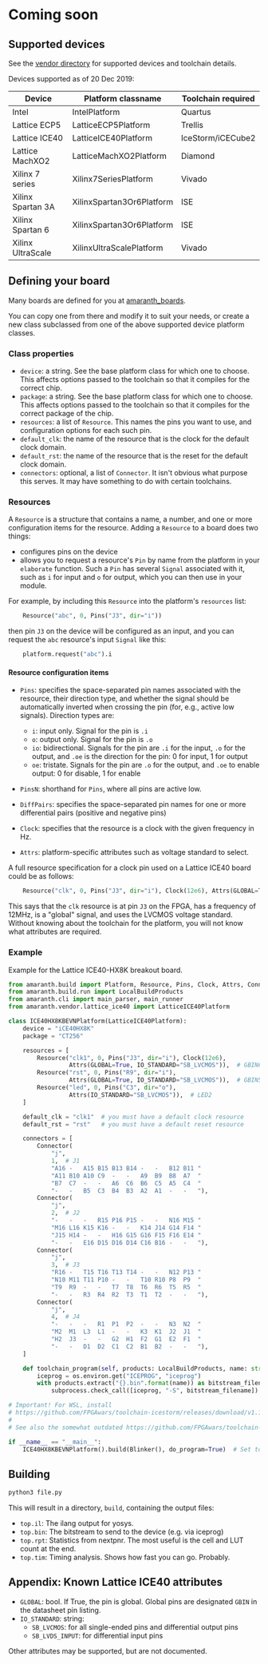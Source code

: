 # Coming soon

## Supported devices

See the [vendor directory](https://github.com/m-labs/amaranth/tree/master/amaranth/vendor) for supported devices and toolchain details.

Devices supported as of 20 Dec 2019:

| Device            | Platform classname        | Toolchain required |
| ----------------- | ------------------------- | ------------------ |
| Intel             | IntelPlatform             | Quartus            |
| Lattice ECP5      | LatticeECP5Platform       | Trellis            |
| Lattice ICE40     | LatticeICE40Platform      | IceStorm/iCECube2  |
| Lattice MachXO2   | LatticeMachXO2Platform    | Diamond            |
| Xilinx 7 series   | Xilinx7SeriesPlatform     | Vivado             |
| Xilinx Spartan 3A | XilinxSpartan3Or6Platform | ISE                |
| Xilinx Spartan 6  | XilinxSpartan3Or6Platform | ISE                |
| Xilinx UltraScale | XilinxUltraScalePlatform  | Vivado             |


## Defining your board

Many boards are defined for you at [amaranth_boards](https://github.com/m-labs/amaranth-boards/tree/master/amaranth_boards).

You can copy one from there and modify it to suit your needs, or create a new class subclassed from one of the above supported device platform classes.

### Class properties

* `device`: a string. See the base platform class for which one to choose. This affects options passed to the toolchain so that it compiles for the correct chip.
* `package`: a string. See the base platform class for which one to choose. This affects options passed to the toolchain so that it compiles for the correct package of the chip.
* `resources`: a list of `Resource`. This names the pins you want to use, and configuration options for each such pin.
* `default_clk`: the name of the resource that is the clock for the default clock domain.
* `default_rst`: the name of the resource that is the reset for the default clock domain.
* `connectors`: optional, a list of `Connector`. It isn't obvious what purpose this serves. It may have something to do with certain toolchains.

### Resources

A `Resource` is a structure that contains a name, a number, and one or more configuration items for the resource. Adding a `Resource` to a board does two things:

* configures pins on the device
* allows you to request a resource's `Pin` by name from the platform in your `elaborate` function. Such a `Pin` has several `Signal` associated with it, such as `i` for input and `o` for output, which you can then use in your module.

For example, by including this `Resource` into the platform's `resources` list:

```python
    Resource("abc", 0, Pins("J3", dir="i"))
```

then pin `J3` on the device will be configured as an input, and you can request the `abc` resource's input `Signal` like this:

```python
    platform.request("abc").i
```

#### Resource configuration items

* `Pins`: specifies the space-separated pin names associated with the resource, their direction type, and whether the signal should be automatically inverted when crossing the pin (for, e.g., active low signals). Direction types are:
  * `i`: input only. Signal for the pin is `.i`
  * `o`: output only. Signal for the pin is `.o`
  * `io`: bidirectional. Signals for the pin are `.i` for the input, `.o` for the output, and `.oe` is the direction for the pin: 0 for input, 1 for output
  * `oe`: tristate. Signals for the pin are `.o` for the output, and `.oe` to enable output: 0 for disable, 1 for enable

* `PinsN`: shorthand for `Pins`, where all pins are active low.

* `DiffPairs`: specifies the space-separated pin names for one or more differential pairs (positive and negative pins)

* `Clock`: specifies that the resource is a clock with the given frequency in Hz.

* `Attrs`: platform-specific attributes such as voltage standard to select.

A full resource specification for a clock pin used on a Lattice ICE40 board could be as follows:

```python
    Resource("clk", 0, Pins("J3", dir="i"), Clock(12e6), Attrs(GLOBAL=True, IO_STANDARD="SB_LVCMOS"))
```

This says that the `clk` resource is at pin `J3` on the FPGA, has a frequency of 12MHz, is a "global" signal, and uses the LVCMOS voltage standard. Without knowing about the toolchain for the platform, you will not know what attributes are required.

### Example

Example for the Lattice ICE40-HX8K breakout board.

```python
from amaranth.build import Platform, Resource, Pins, Clock, Attrs, Connector
from amaranth.build.run import LocalBuildProducts
from amaranth.cli import main_parser, main_runner
from amaranth.vendor.lattice_ice40 import LatticeICE40Platform

class ICE40HX8KBEVNPlatform(LatticeICE40Platform):
    device = "iCE40HX8K"
    package = "CT256"

    resources = [
        Resource("clk1", 0, Pins("J3", dir="i"), Clock(12e6),
                 Attrs(GLOBAL=True, IO_STANDARD="SB_LVCMOS")),  # GBIN6
        Resource("rst", 0, Pins("R9", dir="i"),
                 Attrs(GLOBAL=True, IO_STANDARD="SB_LVCMOS")),  # GBIN5
        Resource("led", 0, Pins("C3", dir="o"),
                 Attrs(IO_STANDARD="SB_LVCMOS")),  # LED2
    ]

    default_clk = "clk1"  # you must have a default clock resource
    default_rst = "rst"   # you must have a default reset resource

    connectors = [
        Connector(
            "j",
            1,  # J1
            "A16 -   A15 B15 B13 B14 -   -   B12 B11 "
            "A11 B10 A10 C9  -   -   A9  B9  B8  A7  "
            "B7  C7  -   -   A6  C6  B6  C5  A5  C4  "
            "-   -   B5  C3  B4  B3  A2  A1  -   -   "),
        Connector(
            "j",
            2,  # J2
            "-   -   -   R15 P16 P15 -   -   N16 M15 "
            "M16 L16 K15 K16 -   -   K14 J14 G14 F14 "
            "J15 H14 -   -   H16 G15 G16 F15 F16 E14 "
            "-   -   E16 D15 D16 D14 C16 B16 -   -   "),
        Connector(
            "j",
            3,  # J3
            "R16 -   T15 T16 T13 T14 -   -   N12 P13 "
            "N10 M11 T11 P10 -   -   T10 R10 P8  P9  "
            "T9  R9  -   -   T7  T8  T6  R6  T5  R5  "
            "-   -   R3  R4  R2  T3  T1  T2  -   -   "),
        Connector(
            "j",
            4,  # J4
            "-   -   -   R1  P1  P2  -   -   N3  N2  "
            "M2  M1  L3  L1  -   -   K3  K1  J2  J1  "
            "H2  J3  -   -   G2  H1  F2  G1  E2  F1  "
            "-   -   D1  D2  C1  C2  B1  B2  -   -   "),
    ]

    def toolchain_program(self, products: LocalBuildProducts, name: str):
        iceprog = os.environ.get("ICEPROG", "iceprog")
        with products.extract("{}.bin".format(name)) as bitstream_filename:
            subprocess.check_call([iceprog, "-S", bitstream_filename])

# Important! For WSL, install
# https://github.com/FPGAwars/toolchain-icestorm/releases/download/v1.11.1/toolchain-icestorm-windows_x86-1.11.1.tar.gz
#
# See also the somewhat outdated https://github.com/FPGAwars/toolchain-icestorm/wiki#testing-iceprog

if __name__ == "__main__":
    ICE40HX8KBEVNPlatform().build(Blinker(), do_program=True)  # Set to False on WSL!
```

## Building

```sh
python3 file.py
```

This will result in a directory, `build`, containing the output files:

* `top.il`: The ilang output for yosys.
* `top.bin`: The bitstream to send to the device (e.g. via iceprog)
* `top.rpt`: Statistics from nextpnr. The most useful is the cell and LUT count at the end.
* `top.tim`: Timing analysis. Shows how fast you can go. Probably.

## Appendix: Known Lattice ICE40 attributes

* `GLOBAL`: bool. If True, the pin is global. Global pins are designated `GBIN` in the datasheet pin listing.
* `IO_STANDARD`: string:
  * `SB_LVCMOS`: for all single-ended pins and differential output pins
  * `SB_LVDS_INPUT`: for differential input pins

Other attributes may be supported, but are not documented.
